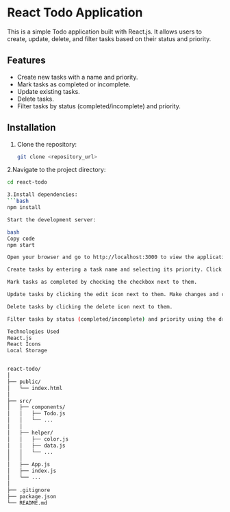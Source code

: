 # React Todo Application

This is a simple Todo application built with React.js. It allows users to create, update, delete, and filter tasks based on their status and priority.

## Features

- Create new tasks with a name and priority.
- Mark tasks as completed or incomplete.
- Update existing tasks.
- Delete tasks.
- Filter tasks by status (completed/incomplete) and priority.

## Installation

1. Clone the repository:
   ```bash
   git clone <repository_url>
   
2.Navigate to the project directory:
 ```bash
cd react-todo

3.Install dependencies:
 ```bash
npm install

Start the development server:

bash
Copy code
npm start

Open your browser and go to http://localhost:3000 to view the application.

Create tasks by entering a task name and selecting its priority. Click "Create Task" to add it to the list.

Mark tasks as completed by checking the checkbox next to them.

Update tasks by clicking the edit icon next to them. Make changes and click "Update Task".

Delete tasks by clicking the delete icon next to them.

Filter tasks by status (completed/incomplete) and priority using the dropdown menus.

Technologies Used
React.js
React Icons
Local Storage


react-todo/
│
├── public/
│   └── index.html
│
├── src/
│   ├── components/
│   │   ├── Todo.js
│   │   └── ...
│   │
│   ├── helper/
│   │   ├── color.js
│   │   ├── data.js
│   │   └── ...
│   │
│   ├── App.js
│   ├── index.js
│   └── ...
│
├── .gitignore
├── package.json
└── README.md
